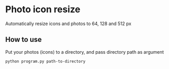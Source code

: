 # Photo icon resize

Automatically resize icons and photos to 64, 128 and 512 px

## How to use

Put your photos (icons) to a directory, and pass directory path as  argument

```bash
python program.py path-to-directory
```
